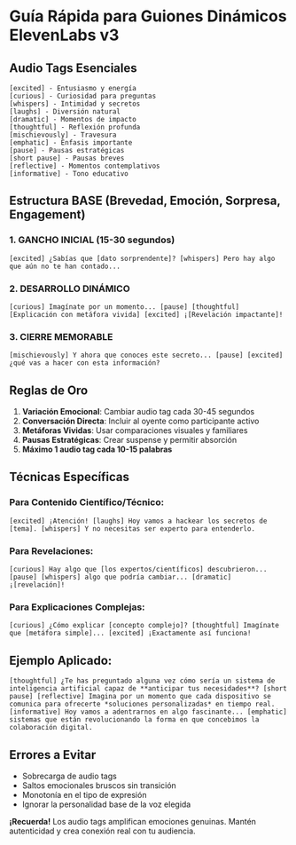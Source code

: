 # Guía Rápida para Guiones Dinámicos ElevenLabs v3

## Audio Tags Esenciales
```
[excited] - Entusiasmo y energía
[curious] - Curiosidad para preguntas
[whispers] - Intimidad y secretos
[laughs] - Diversión natural
[dramatic] - Momentos de impacto
[thoughtful] - Reflexión profunda
[mischievously] - Travesura
[emphatic] - Énfasis importante
[pause] - Pausas estratégicas
[short pause] - Pausas breves
[reflective] - Momentos contemplativos
[informative] - Tono educativo
```

## Estructura BASE (Brevedad, Emoción, Sorpresa, Engagement)

### 1. GANCHO INICIAL (15-30 segundos)
```
[excited] ¿Sabías que [dato sorprendente]? [whispers] Pero hay algo que aún no te han contado...
```

### 2. DESARROLLO DINÁMICO
```
[curious] Imagínate por un momento... [pause] [thoughtful] [Explicación con metáfora vivida] [excited] ¡[Revelación impactante]!
```

### 3. CIERRE MEMORABLE
```
[mischievously] Y ahora que conoces este secreto... [pause] [excited] ¿qué vas a hacer con esta información?
```

## Reglas de Oro

1. **Variación Emocional**: Cambiar audio tag cada 30-45 segundos
2. **Conversación Directa**: Incluir al oyente como participante activo
3. **Metáforas Vividas**: Usar comparaciones visuales y familiares
4. **Pausas Estratégicas**: Crear suspense y permitir absorción
5. **Máximo 1 audio tag cada 10-15 palabras**

## Técnicas Específicas

### Para Contenido Científico/Técnico:
```
[excited] ¡Atención! [laughs] Hoy vamos a hackear los secretos de [tema]. [whispers] Y no necesitas ser experto para entenderlo.
```

### Para Revelaciones:
```
[curious] Hay algo que [los expertos/científicos] descubrieron... [pause] [whispers] algo que podría cambiar... [dramatic] ¡[revelación]!
```

### Para Explicaciones Complejas:
```
[curious] ¿Cómo explicar [concepto complejo]? [thoughtful] Imagínate que [metáfora simple]... [excited] ¡Exactamente así funciona!
```

## Ejemplo Aplicado:
```
[thoughtful] ¿Te has preguntado alguna vez cómo sería un sistema de inteligencia artificial capaz de **anticipar tus necesidades**? [short pause] [reflective] Imagina por un momento que cada dispositivo se comunica para ofrecerte *soluciones personalizadas* en tiempo real. [informative] Hoy vamos a adentrarnos en algo fascinante... [emphatic] sistemas que están revolucionando la forma en que concebimos la colaboración digital.
```

## Errores a Evitar
- Sobrecarga de audio tags
- Saltos emocionales bruscos sin transición
- Monotonía en el tipo de expresión
- Ignorar la personalidad base de la voz elegida

**¡Recuerda!** Los audio tags amplifican emociones genuinas. Mantén autenticidad y crea conexión real con tu audiencia. 